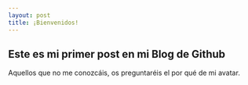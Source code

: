 ```yaml
---
layout: post
title: ¡Bienvenidos!
---
```

## Este es mi  primer post en mi Blog de Github

Aquellos que no me conozcáis, os preguntaréis el por qué de mi avatar.

